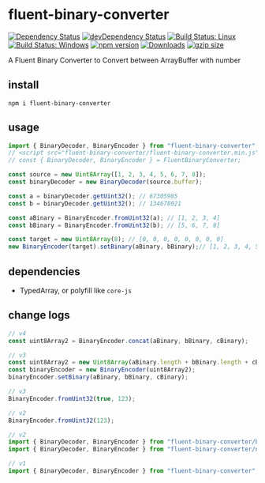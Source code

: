 # fluent-binary-converter

[![Dependency Status](https://david-dm.org/plantain-00/fluent-binary-converter.svg)](https://david-dm.org/plantain-00/fluent-binary-converter)
[![devDependency Status](https://david-dm.org/plantain-00/fluent-binary-converter/dev-status.svg)](https://david-dm.org/plantain-00/fluent-binary-converter#info=devDependencies)
[![Build Status: Linux](https://travis-ci.org/plantain-00/fluent-binary-converter.svg?branch=master)](https://travis-ci.org/plantain-00/fluent-binary-converter)
[![Build Status: Windows](https://ci.appveyor.com/api/projects/status/github/plantain-00/fluent-binary-converter?branch=master&svg=true)](https://ci.appveyor.com/project/plantain-00/fluent-binary-converter/branch/master)
[![npm version](https://badge.fury.io/js/fluent-binary-converter.svg)](https://badge.fury.io/js/fluent-binary-converter)
[![Downloads](https://img.shields.io/npm/dm/fluent-binary-converter.svg)](https://www.npmjs.com/package/fluent-binary-converter)
[![gzip size](https://img.badgesize.io/https://unpkg.com/fluent-binary-converter?compression=gzip)](https://unpkg.com/fluent-binary-converter)

A Fluent Binary Converter to Convert between ArrayBuffer with number

## install

`npm i fluent-binary-converter`

## usage

```ts
import { BinaryDecoder, BinaryEncoder } from "fluent-binary-converter";
// <script src="fluent-binary-converter/fluent-binary-converter.min.js"></script>
// const { BinaryDecoder, BinaryEncoder } = FluentBinaryConverter;

const source = new Uint8Array([1, 2, 3, 4, 5, 6, 7, 8]);
const binaryDecoder = new BinaryDecoder(source.buffer);

const a = binaryDecoder.getUint32(); // 67305985
const b = binaryDecoder.getUint32(); // 134678021

const aBinary = BinaryEncoder.fromUint32(a); // [1, 2, 3, 4]
const bBinary = BinaryEncoder.fromUint32(b); // [5, 6, 7, 8]

const target = new Uint8Array(8); // [0, 0, 0, 0, 0, 0, 0, 0]
new BinaryEncoder(target).setBinary(aBinary, bBinary);// [1, 2, 3, 4, 5, 6, 7, 8]
```

## dependencies

+ TypedArray, or polyfill like `core-js`

## change logs

```ts
// v4
const uint8Array2 = BinaryEncoder.concat(aBinary, bBinary, cBinary);

// v3
const uint8Array2 = new Uint8Array(aBinary.length + bBinary.length + cBinary.length);
const binaryEncoder = new BinaryEncoder(uint8Array2);
binaryEncoder.setBinary(aBinary, bBinary, cBinary);
```

```ts
// v3
BinaryEncoder.fromUint32(true, 123);

// v2
BinaryEncoder.fromUint32(123);
```

```ts
// v2
import { BinaryDecoder, BinaryEncoder } from "fluent-binary-converter/browser";
import { BinaryDecoder, BinaryEncoder } from "fluent-binary-converter/nodejs";

// v1
import { BinaryDecoder, BinaryEncoder } from "fluent-binary-converter";
```
